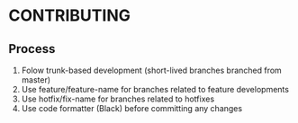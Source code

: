 # CONTRIBUTING

## Process
1. Folow trunk-based development (short-lived branches branched from master)
2. Use feature/feature-name for branches related to feature developments
3. Use hotfix/fix-name for branches related to hotfixes
4. Use code formatter (Black) before committing any changes